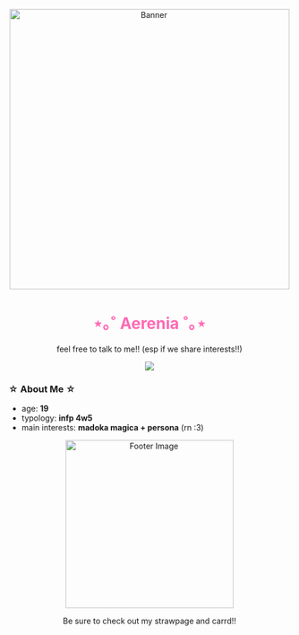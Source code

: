 <p align="center">
  <img src="https://dividers.crd.co/assets/images/gallery02/43c83d18.gif?v=05d33f91" alt="Banner" width="500"/>
</p>

<h1 align="center" style="color: #ff69b4;"><strong>⋆｡˚ Aerenia ˚｡⋆</strong></h1>
<p align="center"> feel free to talk to me!! (esp if we share interests!!) </p>

<p align="center">
  <a href="https://pony.town/">
    <img src="https://img.shields.io/badge/-PonyTown-FF69B4?style=flat-square"/>
  </a>
</p>

<!-- About Me -->
### ☆ About Me ☆

-  age: **19** 
-  typology: **infp 4w5** 
-  main interests: **madoka magica + persona** (rn :3)

<!-- End Note with Footer -->
<p align="center">
  <img src="https://dividers.crd.co/assets/images/gallery02/43c83d18.gif?v=05d33f91" alt="Footer Image" width="300"/>
</p>

<p align="center"> Be sure to check out my strawpage and carrd!! </p>
